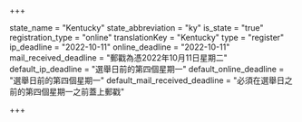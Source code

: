 +++

state_name = "Kentucky"
state_abbreviation = "ky"
is_state = "true"
registration_type = "online"
translationKey = "Kentucky"
type = "register"
ip_deadline = "2022-10-11"
online_deadline = "2022-10-11"
mail_received_deadline = "郵戳為憑2022年10月11日星期二"
default_ip_deadline = "選舉日前的第四個星期一"
default_online_deadline = "選舉日前的第四個星期一"
default_mail_received_deadline = "必須在選舉日之前的第四個星期一之前蓋上郵戳"

+++